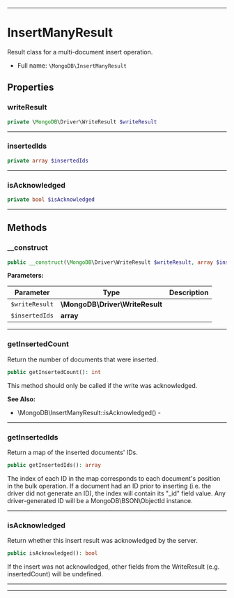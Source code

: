***

# InsertManyResult

Result class for a multi-document insert operation.

* Full name: `\MongoDB\InsertManyResult`

## Properties

### writeResult

```php
private \MongoDB\Driver\WriteResult $writeResult
```

***

### insertedIds

```php
private array $insertedIds
```

***

### isAcknowledged

```php
private bool $isAcknowledged
```

***

## Methods

### __construct

```php
public __construct(\MongoDB\Driver\WriteResult $writeResult, array $insertedIds): mixed
```

**Parameters:**

| Parameter | Type | Description |
|-----------|------|-------------|
| `$writeResult` | **\MongoDB\Driver\WriteResult** |  |
| `$insertedIds` | **array** |  |

***

### getInsertedCount

Return the number of documents that were inserted.

```php
public getInsertedCount(): int
```

This method should only be called if the write was acknowledged.

**See Also:**

* \MongoDB\InsertManyResult::isAcknowledged() -

***

### getInsertedIds

Return a map of the inserted documents' IDs.

```php
public getInsertedIds(): array
```

The index of each ID in the map corresponds to each document's position
in the bulk operation. If a document had an ID prior to inserting (i.e.
the driver did not generate an ID), the index will contain its "_id"
field value. Any driver-generated ID will be a MongoDB\BSON\ObjectId
instance.









***

### isAcknowledged

Return whether this insert result was acknowledged by the server.

```php
public isAcknowledged(): bool
```

If the insert was not acknowledged, other fields from the WriteResult
(e.g. insertedCount) will be undefined.









***


***


